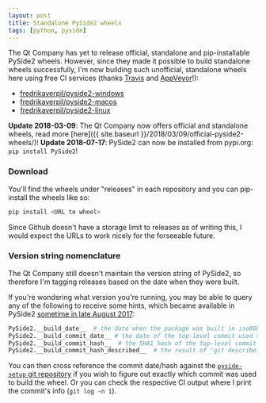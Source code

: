 ```yaml
---
layout: post
title: Standalone PySide2 wheels
tags: [python, pyside]
---
```


The Qt Company has yet to release official, standalone and pip-installable PySide2 wheels. However, since they made it possible to build standalone wheels successfully, I'm now building such unofficial, standalone wheels here using free CI services (thanks [Travis](https://travis-ci.org/) and [AppVeyor](https://www.appveyor.com/)!):


- [fredrikaverpil/pyside2-windows](https://github.com/fredrikaverpil/pyside2-windows)
- [fredrikaverpil/pyside2-macos](https://github.com/fredrikaverpil/pyside2-macos)
- [fredrikaverpil/pyside2-linux](https://github.com/fredrikaverpil/pyside2-linux)

**Update 2018-03-09**: The Qt Company now offers official and standalone wheels, read more [here]({{ site.baseurl }}/2018/03/09/official-pyside2-wheels/)!
**Update 2018-07-17**: PySide2 can now be installed from pypi.org: `pip install PySide2`!

<!--more-->

### Download

You'll find the wheels under "releases" in each repository and you can pip-install the wheels like so:

```bash
pip install <URL to wheel>
```

Since Github doesn't have a storage limit to releases as of writing this, I would expect the URLs to work nicely for the forseeable future.


### Version string nomenclature

The Qt Company still doesn't maintain the version string of PySide2, so therefore I'm tagging releases based on the date when they were built.

If you're wondering what version you're running, you may be able to query any of the following to receive some hints, which became available in PySide2 [sometime in late August 2017](https://codereview.qt-project.org/#/c/202199/):

```python
PySide2.__build_date__  # the date when the package was built in iso8601 format
PySide2.__build_commit_date__ # the date of the top-level commit used to build the package
PySide2.__build_commit_hash__  # the SHA1 hash of the top-level commit
PySide2.__build_commit_hash_described__  # the result of 'git describe commmit'
```

You can then cross reference the commit date/hash against the [`pyside-setup` git repository](http://code.qt.io/cgit/pyside/pyside-setup.git/) if you wish to figure out exactly which commit was used to build the wheel. Or you can check the respective CI output where I print the commit's info (`git log -n 1`).

